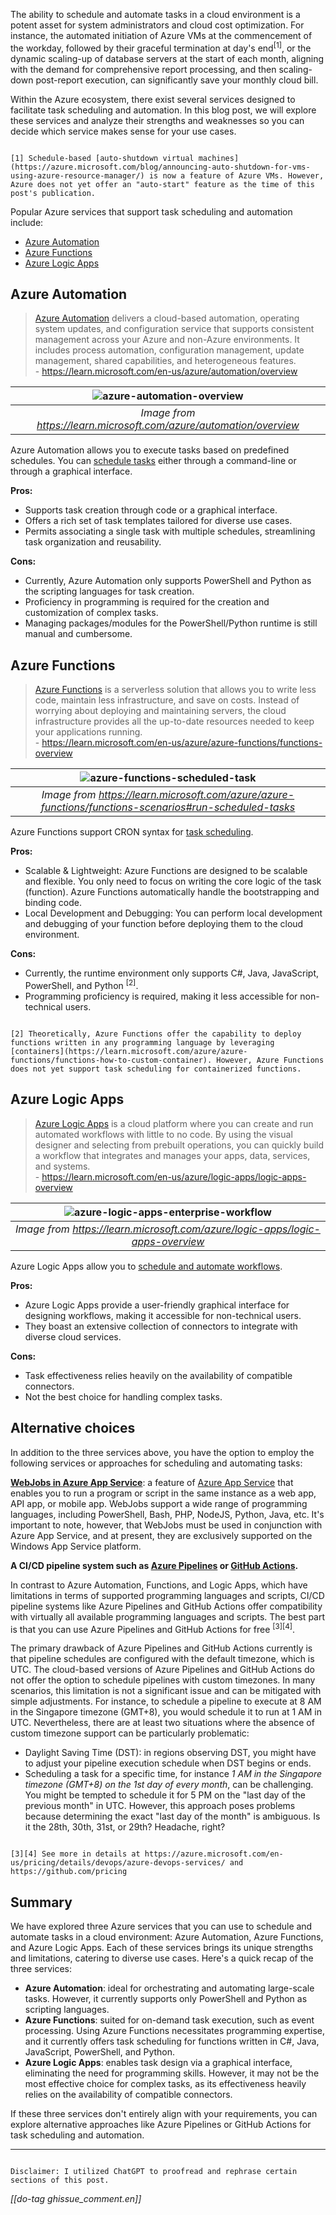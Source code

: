 The ability to schedule and automate tasks in a cloud environment is a potent asset for system administrators and cloud cost optimization. For instance, the automated initiation of Azure VMs at the commencement of the workday, followed by their graceful termination at day's end<sup>[1]</sup>, or the dynamic scaling-up of database servers at the start of each month, aligning with the demand for comprehensive report processing, and then scaling-down post-report execution, can significantly save your monthly cloud bill.

Within the Azure ecosystem, there exist several services designed to facilitate task scheduling and automation. In this blog post, we will explore these services and analyze their strengths and weaknesses so you can decide which service makes sense for your use cases.

```bs-alert info

[1] Schedule-based [auto-shutdown virtual machines](https://azure.microsoft.com/blog/announcing-auto-shutdown-for-vms-using-azure-resource-manager/) is now a feature of Azure VMs. However, Azure does not yet offer an "auto-start" feature as the time of this post's publication.
```

Popular Azure services that support task scheduling and automation include:

- [Azure Automation](#azure-automation)
- [Azure Functions](#azure-functions)
- [Azure Logic Apps](#azure-logic-apps)

## Azure Automation

> [Azure Automation](https://learn.microsoft.com/azure/automation/) delivers a cloud-based automation, operating system updates, and configuration service that supports consistent management across your Azure and non-Azure environments. It includes process automation, configuration management, update management, shared capabilities, and heterogeneous features.
> <br/>
> \- https://learn.microsoft.com/en-us/azure/automation/overview

|![azure-automation-overview](automation-overview.png)|
|:--:|
|_Image from https://learn.microsoft.com/azure/automation/overview_|

Azure Automation allows you to execute tasks based on predefined schedules. You can [schedule tasks](https://learn.microsoft.com/azure/automation/shared-resources/schedules#create-a-schedule) either through a command-line or through a graphical interface.

**Pros:**

- Supports task creation through code or a graphical interface.
- Offers a rich set of task templates tailored for diverse use cases.
- Permits associating a single task with multiple schedules, streamlining task organization and reusability.

**Cons:**

- Currently, Azure Automation only supports PowerShell and Python as the scripting languages for task creation.
- Proficiency in programming is required for the creation and customization of complex tasks.
- Managing packages/modules for the PowerShell/Python runtime is still manual and cumbersome.

## Azure Functions

> [Azure Functions](https://learn.microsoft.com/azure/azure-functions/) is a serverless solution that allows you to write less code, maintain less infrastructure, and save on costs. Instead of worrying about deploying and maintaining servers, the cloud infrastructure provides all the up-to-date resources needed to keep your applications running.
> <br/>
> \- https://learn.microsoft.com/en-us/azure/azure-functions/functions-overview

|![azure-functions-scheduled-task](functions-scheduled-task.png)|
|:--:|
|_Image from https://learn.microsoft.com/azure/azure-functions/functions-scenarios#run-scheduled-tasks_|

Azure Functions support CRON syntax for [task scheduling](https://learn.microsoft.com/azure/azure-functions/functions-bindings-timer).

**Pros:**

- Scalable & Lightweight: Azure Functions are designed to be scalable and flexible. You only need to focus on writing the core logic of the task (function). Azure Functions automatically handle the bootstrapping and binding code.
- Local Development and Debugging: You can perform local development and debugging of your function before deploying them to the cloud environment.

**Cons:**

- Currently, the runtime environment only supports C#, Java, JavaScript, PowerShell, and Python <sup>[2]</sup>.
- Programming proficiency is required, making it less accessible for non-technical users.

```bs-alert info

[2] Theoretically, Azure Functions offer the capability to deploy functions written in any programming language by leveraging [containers](https://learn.microsoft.com/azure/azure-functions/functions-how-to-custom-container). However, Azure Functions does not yet support task scheduling for containerized functions.
```

## Azure Logic Apps

> [Azure Logic Apps](https://learn.microsoft.com/azure/logic-apps/) is a cloud platform where you can create and run automated workflows with little to no code. By using the visual designer and selecting from prebuilt operations, you can quickly build a workflow that integrates and manages your apps, data, services, and systems.
> <br/>
> \- https://learn.microsoft.com/en-us/azure/logic-apps/logic-apps-overview

|![azure-logic-apps-enterprise-workflow](example-enterprise-workflow.png)|
|:--:|
|_Image from https://learn.microsoft.com/azure/logic-apps/logic-apps-overview_|

Azure Logic Apps allow you to [schedule and automate workflows](https://learn.microsoft.com/azure/logic-apps/concepts-schedule-automated-recurring-tasks-workflows#schedule-triggers).

**Pros:**

- Azure Logic Apps provide a user-friendly graphical interface for designing workflows, making it accessible for non-technical users.
- They boast an extensive collection of connectors to integrate with diverse cloud services.

**Cons:**

- Task effectiveness relies heavily on the availability of compatible connectors.
- Not the best choice for handling complex tasks.

## Alternative choices

In addition to the three services above, you have the option to employ the following services or approaches for scheduling and automating tasks:

**[WebJobs in Azure App Service](https://learn.microsoft.com/azure/app-service/webjobs-create)**: a feature of [Azure App Service](https://learn.microsoft.com/azure/app-service/) that enables you to run a program or script in the same instance as a web app, API app, or mobile app. WebJobs support a wide range of programming languages, including PowerShell, Bash, PHP, NodeJS, Python, Java, etc. It's important to note, however, that WebJobs must be used in conjunction with Azure App Service, and at present, they are exclusively supported on the Windows App Service platform.

**A CI/CD pipeline system such as [Azure Pipelines](https://learn.microsoft.com/azure/devops/pipelines/get-started/what-is-azure-pipelines) or [GitHub Actions](https://docs.github.com/actions).**

In contrast to Azure Automation, Functions, and Logic Apps, which have limitations in terms of supported programming languages and scripts, CI/CD pipeline systems like Azure Pipelines and GitHub Actions offer compatibility with virtually all available programming languages and scripts. The best part is that you can use Azure Pipelines and GitHub Actions for free <sup>[3][4]</sup>.

The primary drawback of Azure Pipelines and GitHub Actions currently is that pipeline schedules are configured with the default timezone, which is UTC. The cloud-based versions of Azure Pipelines and GitHub Actions do not offer the option to schedule pipelines with custom timezones. In many scenarios, this limitation is not a significant issue and can be mitigated with simple adjustments. For instance, to schedule a pipeline to execute at 8 AM in the Singapore timezone (GMT+8), you would schedule it to run at 1 AM in UTC. Nevertheless, there are at least two situations where the absence of custom timezone support can be particularly problematic:

- Daylight Saving Time (DST): in regions observing DST, you might have to adjust your pipeline execution schedule when DST begins or ends.
- Scheduling a task for a specific time, for instance _1 AM in the Singapore timezone (GMT+8) on the 1st day of every month_, can be challenging. You might be tempted to schedule it for 5 PM on the "last day of the previous month" in UTC. However, this approach poses problems because determining the exact "last day of the month" is ambiguous. Is it the 28th, 30th, 31st, or 29th? Headache, right?

```bs-alert info

[3][4] See more in details at https://azure.microsoft.com/en-us/pricing/details/devops/azure-devops-services/ and https://github.com/pricing
```

## Summary

We have explored three Azure services that you can use to schedule and automate tasks in a cloud environment: Azure Automation, Azure Functions, and Azure Logic Apps.  Each of these services brings its unique strengths and limitations, catering to diverse use cases. Here's a quick recap of the three services:

- **Azure Automation**: ideal for orchestrating and automating large-scale tasks. However, it currently supports only PowerShell and Python as scripting languages.
- **Azure Functions**: suited for on-demand task execution, such as event processing. Using Azure Functions necessitates programming expertise, and it currently offers task scheduling for functions written in C#, Java, JavaScript, PowerShell, and Python.
- **Azure Logic Apps**: enables task design via a graphical interface, eliminating the need for programming skills. However, it may not be the most effective choice for complex tasks, as its effectiveness heavily relies on the availability of compatible connectors.

If these three services don't entirely align with your requirements, you can explore alternative approaches like Azure Pipelines or GitHub Actions for task scheduling and automation.

<hr/>

```bs-alert warning

Disclaimer: I utilized ChatGPT to proofread and rephrase certain sections of this post.
```

_[[do-tag ghissue_comment.en]]_
